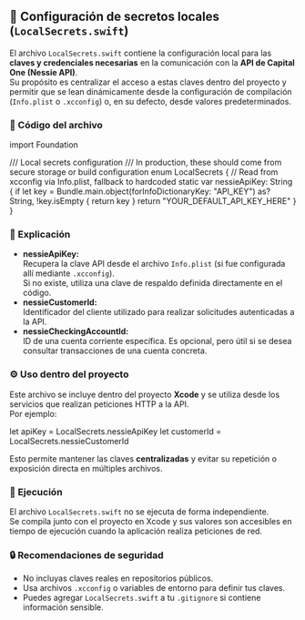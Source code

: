 <h2>🔐 Configuración de secretos locales (<code>LocalSecrets.swift</code>)</h2> <p> El archivo <code>LocalSecrets.swift</code> contiene la configuración local para las <b>claves y credenciales necesarias</b> en la comunicación con la <b>API de Capital One (Nessie API)</b>.<br> Su propósito es centralizar el acceso a estas claves dentro del proyecto y permitir que se lean dinámicamente desde la configuración de compilación (<code>Info.plist</code> o <code>.xcconfig</code>) o, en su defecto, desde valores predeterminados. </p>
<h3>📄 Código del archivo</h3>
import Foundation

/// Local secrets configuration
/// In production, these should come from secure storage or build configuration
enum LocalSecrets {
    // Read from xcconfig via Info.plist, fallback to hardcoded
    static var nessieApiKey: String {
        if let key = Bundle.main.object(forInfoDictionaryKey: "API_KEY") as? String, !key.isEmpty {
            return key
        }
        return "YOUR_DEFAULT_API_KEY_HERE"
    }
}

<h3>🧠 Explicación</h3> <ul> <li><b>nessieApiKey:</b><br> Recupera la clave API desde el archivo <code>Info.plist</code> (si fue configurada allí mediante <code>.xcconfig</code>).<br> Si no existe, utiliza una clave de respaldo definida directamente en el código.</li> <li><b>nessieCustomerId:</b><br> Identificador del cliente utilizado para realizar solicitudes autenticadas a la API.</li> <li><b>nessieCheckingAccountId:</b><br> ID de una cuenta corriente específica. Es opcional, pero útil si se desea consultar transacciones de una cuenta concreta.</li> </ul>
<h3>⚙️ Uso dentro del proyecto</h3> <p> Este archivo se incluye dentro del proyecto <b>Xcode</b> y se utiliza desde los servicios que realizan peticiones HTTP a la API.<br> Por ejemplo: </p>
let apiKey = LocalSecrets.nessieApiKey
let customerId = LocalSecrets.nessieCustomerId

<p> Esto permite mantener las claves <b>centralizadas</b> y evitar su repetición o exposición directa en múltiples archivos. </p>
<h3>🚀 Ejecución</h3> <p> El archivo <code>LocalSecrets.swift</code> no se ejecuta de forma independiente.<br> Se compila junto con el proyecto en Xcode y sus valores son accesibles en tiempo de ejecución cuando la aplicación realiza peticiones de red. </p>
<h3>🔒 Recomendaciones de seguridad</h3> <ul> <li>No incluyas claves reales en repositorios públicos.</li> <li>Usa archivos <code>.xcconfig</code> o variables de entorno para definir tus claves.</li> <li>Puedes agregar <code>LocalSecrets.swift</code> a tu <code>.gitignore</code> si contiene información sensible.</li> </ul>
